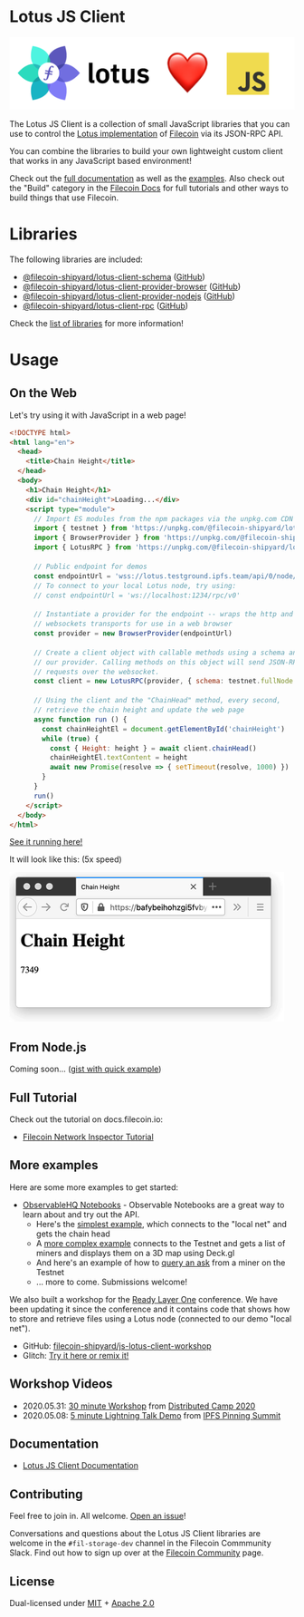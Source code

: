# Lotus JS Client

![Lotus Loves JS](docs/images/lotus-loves-js.png)

The Lotus JS Client is a collection of small JavaScript libraries that you can use to control the [Lotus implementation](https://github.com/filecoin-project/lotus) of [Filecoin](https://filecoin.io/) via its JSON-RPC API.

You can combine the libraries to build your own lightweight custom client that works in any JavaScript based environment!

Check out the [full documentation](https://filecoin-shipyard.github.io/js-lotus-client/) as well as the [examples](https://github.com/filecoin-shipyard/js-lotus-client/tree/master/docs). Also check out the "Build" category in the [Filecoin Docs](https://docs.filecoin.io/build/) for full tutorials and other ways to build things that use Filecoin.

# Libraries

The following libraries are included:

* [@filecoin-shipyard/lotus-client-schema](https://www.npmjs.com/package/@filecoin-shipyard/lotus-client-schema) ([GitHub](https://github.com/filecoin-shipyard/js-lotus-client-schema))
* [@filecoin-shipyard/lotus-client-provider-browser](https://www.npmjs.com/package/@filecoin-shipyard/lotus-client-provider-browser) ([GitHub](https://github.com/filecoin-shipyard/js-lotus-client-provider-browser))
* [@filecoin-shipyard/lotus-client-provider-nodejs](https://www.npmjs.com/package/@filecoin-shipyard/lotus-client-provider-nodejs) ([GitHub](https://github.com/filecoin-shipyard/js-lotus-client-provider-nodejs))
* [@filecoin-shipyard/lotus-client-rpc](https://www.npmjs.com/package/@filecoin-shipyard/lotus-client-rpc) ([GitHub](https://github.com/filecoin-shipyard/js-lotus-client-rpc))

Check the [list of libraries](https://filecoin-shipyard.github.io/js-lotus-client/list-of-libraries.html) for more information!

# Usage

## On the Web

Let's try using it with JavaScript in a web page!

```html
<!DOCTYPE html>
<html lang="en">
  <head>
    <title>Chain Height</title>
  </head>
  <body>
    <h1>Chain Height</h1>
    <div id="chainHeight">Loading...</div>
    <script type="module">
      // Import ES modules from the npm packages via the unpkg.com CDN
      import { testnet } from 'https://unpkg.com/@filecoin-shipyard/lotus-client-schema?module'
      import { BrowserProvider } from 'https://unpkg.com/@filecoin-shipyard/lotus-client-provider-browser?module'
      import { LotusRPC } from 'https://unpkg.com/@filecoin-shipyard/lotus-client-rpc?module'

      // Public endpoint for demos
      const endpointUrl = 'wss://lotus.testground.ipfs.team/api/0/node/rpc/v0'
      // To connect to your local Lotus node, try using:
      // const endpointUrl = 'ws://localhost:1234/rpc/v0'

      // Instantiate a provider for the endpoint -- wraps the http and
      // websockets transports for use in a web browser
      const provider = new BrowserProvider(endpointUrl)

      // Create a client object with callable methods using a schema and
      // our provider. Calling methods on this object will send JSON-RPC
      // requests over the websocket.
      const client = new LotusRPC(provider, { schema: testnet.fullNode })

      // Using the client and the "ChainHead" method, every second,
      // retrieve the chain height and update the web page
      async function run () {
        const chainHeightEl = document.getElementById('chainHeight')
        while (true) {
          const { Height: height } = await client.chainHead()
          chainHeightEl.textContent = height
          await new Promise(resolve => { setTimeout(resolve, 1000) })
        }
      }
      run()
    </script>
  </body>
</html>
```

[See it running here!](https://bafybeihohzgi5fvbysfatkjvk4b5haussxiogyrml4p2gto2dn4cpziox4.ipfs.dweb.link/)

It will look like this: (5x speed)

![Chain Head Demo](docs/images/chain-head.gif)

## From Node.js

Coming soon... ([gist with quick example](https://gist.github.com/jimpick/0b00bcd0a618238f3fe3ff89f9ac800c))

## Full Tutorial

Check out the tutorial on docs.filecoin.io:

* [Filecoin Network Inspector Tutorial](https://docs.filecoin.io/build/examples/network-inspector/overview/)

## More examples

Here are some more examples to get started:

* [ObservableHQ Notebooks](https://observablehq.com/collection/@jimpick/lotus-js-client) - Observable Notebooks are a great way to learn about and try out the API.
  * Here's the [simplest example](https://observablehq.com/@jimpick/lotus-js-client?collection=@jimpick/lotus-js-client), which connects to the "local net" and gets the chain head
  * A [more complex example](https://observablehq.com/@jimpick/lotus-js-client-testnet?collection=@jimpick/lotus-js-client) connects to the Testnet and gets a list of miners and displays them on a 3D map using Deck.gl
  * And here's an example of how to [query an ask](https://observablehq.com/@jimpick/lotus-js-client-testnet-querying-ask?collection=@jimpick/lotus-js-client) from a miner on the Testnet
  * ... more to come. Submissions welcome!

We also built a workshop for the [Ready Layer One](https://www.youtube.com/channel/UC-JxjKyX63VGkRM-8jziK8Q/videos) conference. We have been updating it since the conference and it contains code that shows how to store and retrieve files using a Lotus node (connected to our demo "local net").

  * GitHub: [filecoin-shipyard/js-lotus-client-workshop](https://github.com/filecoin-shipyard/js-lotus-client-workshop)
  * Glitch: [Try it here or remix it!](https://glitch.com/edit/#!/js-lotus-client-workshop)

## Workshop Videos

  * 2020.05.31: [30 minute Workshop](https://bafybeihm6irnryqsgrqbvhth7ghewrezokkpr4dajbai642mkhnk3ytpqy.ipfs.dweb.link/filecoin.mp4) from [Distributed Camp 2020](https://distributed.camp/projects/ipfs/)
  * 2020.05.08: [5 minute Lightning Talk Demo](https://www.youtube.com/watch?v=hCNr5Sj323k&list=PLuhRWgmPaHtTvsxuZ9T-tMlu_v0lja6v5) from [IPFS Pinning Summit](https://ipfspinningsummit.com/)

## Documentation

* [Lotus JS Client Documentation](https://filecoin-shipyard.github.io/js-lotus-client/)

## Contributing

Feel free to join in. All welcome. [Open an issue](https://github.com/filecoin-shipyard/js-lotus-client/issues)!

Conversations and questions about the Lotus JS Client libraries are welcome in the `#fil-storage-dev` channel in the Filecoin Commmunity Slack. Find out how to sign up over at the
[Filecoin Community](https://filecoin.io/#community) page.

## License

Dual-licensed under [MIT](https://github.com/filecoin-project/lotus/blob/master/LICENSE-MIT) + [Apache 2.0](https://github.com/filecoin-project/lotus/blob/master/LICENSE-APACHE)
